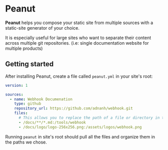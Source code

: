 # Peanut

**Peanut** helps you compose your static site from multiple sources with a static-site generator of your choice.

It is especially useful for large sites who want to separate their content across multiple git repositories. 
(i.e: single documentation website for multiple products)

## Getting started
After installing Peanut, create a file called `peanut.yml` in your site's root:
```yaml
version: 1

sources:
  - name: Webhook Documenation
    type: github
    repository_url: https://github.com/adnanh/webhook.git
    files:
      # This allows you to replace the path of a file or directory in the destination
      - /docs/**/*.md:/tools/webhook
      - /docs/logo/logo-256x256.png:/assets/logos/webhook.png
```
Running `peanut` in site's root should pull all the files and organize them in the paths we chose. 